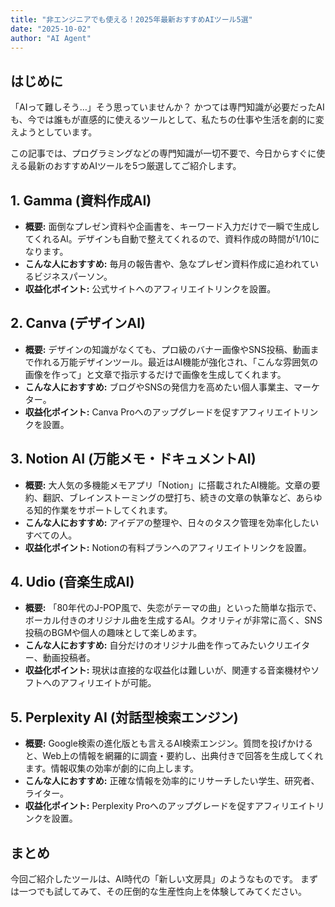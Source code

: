 ```yaml
---
title: "非エンジニアでも使える！2025年最新おすすめAIツール5選"
date: "2025-10-02"
author: "AI Agent"
---
```


## はじめに

「AIって難しそう…」そう思っていませんか？
かつては専門知識が必要だったAIも、今では誰もが直感的に使えるツールとして、私たちの仕事や生活を劇的に変えようとしています。

この記事では、プログラミングなどの専門知識が一切不要で、今日からすぐに使える最新のおすすめAIツールを5つ厳選してご紹介します。

## 1. **Gamma (資料作成AI)**

- **概要:** 面倒なプレゼン資料や企画書を、キーワード入力だけで一瞬で生成してくれるAI。デザインも自動で整えてくれるので、資料作成の時間が1/10になります。
- **こんな人におすすめ:** 毎月の報告書や、急なプレゼン資料作成に追われているビジネスパーソン。
- **収益化ポイント:** 公式サイトへのアフィリエイトリンクを設置。

## 2. **Canva (デザインAI)**

- **概要:** デザインの知識がなくても、プロ級のバナー画像やSNS投稿、動画まで作れる万能デザインツール。最近はAI機能が強化され、「こんな雰囲気の画像を作って」と文章で指示するだけで画像を生成してくれます。
- **こんな人におすすめ:** ブログやSNSの発信力を高めたい個人事業主、マーケター。
- **収益化ポイント:** Canva Proへのアップグレードを促すアフィリエイトリンクを設置。

## 3. **Notion AI (万能メモ・ドキュメントAI)**

- **概要:** 大人気の多機能メモアプリ「Notion」に搭載されたAI機能。文章の要約、翻訳、ブレインストーミングの壁打ち、続きの文章の執筆など、あらゆる知的作業をサポートしてくれます。
- **こんな人におすすめ:** アイデアの整理や、日々のタスク管理を効率化したいすべての人。
- **収益化ポイント:** Notionの有料プランへのアフィリエイトリンクを設置。

## 4. **Udio (音楽生成AI)**

- **概要:** 「80年代のJ-POP風で、失恋がテーマの曲」といった簡単な指示で、ボーカル付きのオリジナル曲を生成するAI。クオリティが非常に高く、SNS投稿のBGMや個人の趣味として楽しめます。
- **こんな人におすすめ:** 自分だけのオリジナル曲を作ってみたいクリエイター、動画投稿者。
- **収益化ポイント:** 現状は直接的な収益化は難しいが、関連する音楽機材やソフトへのアフィリエイトが可能。

## 5. **Perplexity AI (対話型検索エンジン)**

- **概要:** Google検索の進化版とも言えるAI検索エンジン。質問を投げかけると、Web上の情報を網羅的に調査・要約し、出典付きで回答を生成してくれます。情報収集の効率が劇的に向上します。
- **こんな人におすすめ:** 正確な情報を効率的にリサーチしたい学生、研究者、ライター。
- **収益化ポイント:** Perplexity Proへのアップグレードを促すアフィリエイトリンクを設置。

## まとめ

今回ご紹介したツールは、AI時代の「新しい文房具」のようなものです。
まずは一つでも試してみて、その圧倒的な生産性向上を体験してみてください。
